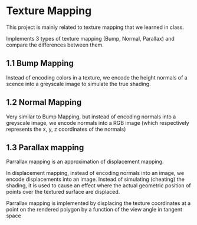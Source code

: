 # Texture Mapping

This project is mainly related to texture mapping that we learned in class.

Implements 3 types of texture mapping (Bump, Normal, Parallax) and compare the differences between them.

## 1.1 Bump Mapping

Instead of encoding colors in a texture, we encode the height normals of a scence into a greyscale image to simulate the true shading.

## 1.2 Normal Mapping

Very similar to Bump Mapping, but instead of encoding normals into a greyscale image, we encode normals into a RGB image (which respectively represents the x, y, z coordinates of the normals)

## 1.3 Parallax mapping

Parrallax mapping is an approximation of displacement mapping.

In displacement mapping, instead of encoding normals into an image, we encode displacements into an image. Instead of simulating (cheating) the shading, it is used to cause an effect where the actual geometric position of points over the textured surface are displaced.

Parrallax mapping is implemented by displacing the texture coordinates at a point on the rendered polygon by a function of the view angle in tangent space
